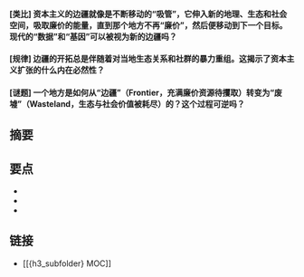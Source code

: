 #### [类比] 资本主义的边疆就像是不断移动的“吸管”，它伸入新的地理、生态和社会空间，吸取廉价的能量，直到那个地方不再“廉价”，然后便移动到下一个目标。现代的“数据”和“基因”可以被视为新的边疆吗？


#### [规律] 边疆的开拓总是伴随着对当地生态关系和社群的暴力重组。这揭示了资本主义扩张的什么内在必然性？


#### [谜题] 一个地方是如何从“边疆”（Frontier，充满廉价资源待攫取）转变为“废墟”（Wasteland，生态与社会价值被耗尽）的？这个过程可逆吗？


## 摘要


## 要点

- 
- 
- 

## 链接

- [[{h3_subfolder} MOC]]
